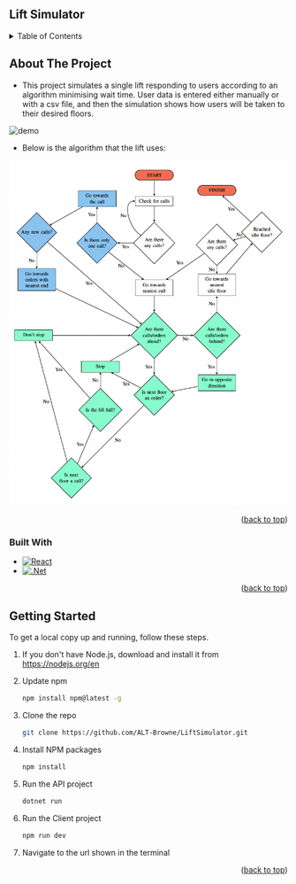 ## Lift Simulator

<!-- TABLE OF CONTENTS -->
<details>
  <summary>Table of Contents</summary>
  <ol>
    <li>
      <a href="#about-the-project">About The Project</a>
    </li>
    <li>
      <a href="#built-with">Built With</a>
    </li>
    <li>
      <a href="#getting-started">Getting Started</a>
    </li>
  </ol>
</details>

<!-- ABOUT THE PROJECT -->
## About The Project

* This project simulates a single lift responding to users according to an algorithm minimising wait time. User data is entered either manually or with a csv file, and then the simulation shows how users will be taken to their desired floors.

![demo](./Client/src/assets/lift-sim-demo.gif)

* Below is the algorithm that the lift uses:

![flowchart](./Client/src/assets/flowchart.png)

<p align="right">(<a href="#lift-simulator">back to top</a>)</p>

### Built With

* [![React][React-shield]][React-url]
* [![.Net][.Net-shield]][.Net-url]

<p align="right">(<a href="#lift-simulator">back to top</a>)</p>

<!-- GETTING STARTED -->
## Getting Started

To get a local copy up and running, follow these steps.

1. If you don't have Node.js, download and install it from https://nodejs.org/en

2. Update npm
   ```sh
   npm install npm@latest -g
   ```

3. Clone the repo
   ```sh
   git clone https://github.com/ALT-Browne/LiftSimulator.git
   ```

4. Install NPM packages
   ```sh
   npm install
   ```

5. Run the API project
   ```sh
   dotnet run
   ```

6. Run the Client project
   ```sh
   npm run dev
   ```

7. Navigate to the url shown in the terminal

<p align="right">(<a href="#lift-simulator">back to top</a>)</p>

<!-- MARKDOWN LINKS & IMAGES -->
<!-- https://www.markdownguide.org/basic-syntax/#reference-style-links -->
[React-shield]: https://img.shields.io/badge/React-20232A?style=for-the-badge&logo=react&logoColor=61DAFB
[React-url]: https://reactjs.org/
[.Net-shield]: https://img.shields.io/badge/.NET-5C2D91?style=for-the-badge&logo=.net&logoColor=white
[.Net-url]: https://dotnet.microsoft.com/en-us/
